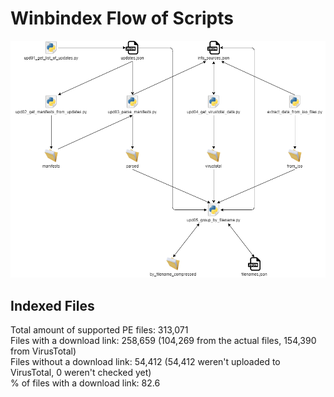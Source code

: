 # Winbindex Flow of Scripts

![winbindex-scripts-flow.png](winbindex-scripts-flow.png)

## Indexed Files

<!--FileStats-->
Total amount of supported PE files: 313,071  
Files with a download link: 258,659 (104,269 from the actual files, 154,390 from VirusTotal)  
Files without a download link: 54,412 (54,412 weren't uploaded to VirusTotal, 0 weren't checked yet)  
% of files with a download link: 82.6  
<!--/FileStats-->
